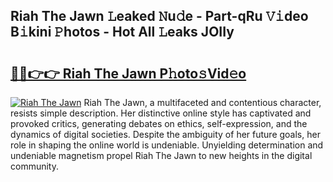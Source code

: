 ## Riah The Jawn 𝙻eaked 𝙽u𝚍e - Part-qRu 𝚅𝚒deo B𝚒kini 𝙿hotos - Hot All 𝙻eaks JOIIy

# <h2><a href="http://ld3wgr.urlbe.top/?page=Riah+The+Jawn">🔗🔗👉👉 Riah The Jawn P𝚑oto𝚜Vid𝚎o</a></h2>

[![Riah The Jawn](https://i.imgur.com/eBuTRDB.gif)](http://ld3wgr.urlbe.top/?page=Riah+The+Jawn)
Riah The Jawn, a multifaceted and contentious character, resists simple description. Her distinctive online style has captivated and provoked critics, generating debates on ethics, self-expression, and the dynamics of digital societies. Despite the ambiguity of her future goals, her role in shaping the online world is undeniable. Unyielding determination and undeniable magnetism propel Riah The Jawn to new heights in the digital community.
